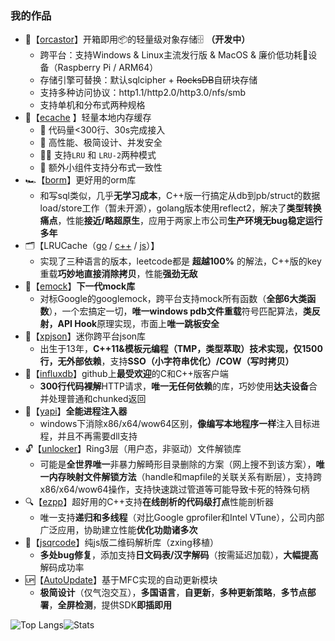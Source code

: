 ### 我的作品

- 🐋【[orcastor](https://github.com/orcastor)】开箱即用📦的轻量级对象存储🗄️ **（开发中）**
  - 跨平台：支持Windows & Linux主流发行版 & MacOS & 廉价低功耗🔋设备（Raspberry Pi / ARM64）
  - 存储引擎可替换：默认sqlcipher + ~~RocksDB~~自研块存储
  - 支持多种访问协议：http1.1/http2.0/http3.0/nfs/smb
  - 支持单机和分布式两种规格
- 🦄【[ecache](https://github.com/orca-zhang/ecache) 】轻量本地内存缓存
  - 🤏 代码量<300行、30s完成接入   
  - 🚀 高性能、极简设计、并发安全
  - 🏳️‍🌈 支持`LRU` 和 `LRU-2`两种模式   
  - 🦖 额外小组件支持分布式一致性
- 🏎️【[borm](https://github.com/orca-zhang/borm)】更好用的orm库
  - 和写sql类似，几乎**无学习成本**，C++版一行搞定从db到pb/struct的数据load/store工作（暂未开源），golang版本使用reflect2，解决了**类型转换痛点**，性能**接近/略超原生**，应用于两家上市公司**生产环境无bug稳定运行多年**
- 🗂️【LRUCache（[go](https://github.com/orca-zhang/lrucache) / [c++](https://github.com/ez8-co/linked_hash) / [js](https://github.com/orca-zhang/cache.js)）】
  - 实现了三种语言的版本，leetcode都是 **超越100%** 的解法，C++版的key重载**巧妙地直接消除拷贝**，性能**强劲无敌**
- 🐞【[emock](https://github.com/ez8-co/emock)】**下一代mock库**
  - 对标Google的googlemock，跨平台支持mock所有函数（**全部6大类函数**），一个宏搞定一切，**唯一windows pdb文件重载**符号匹配算法，**类反射，API Hook**原理实现，市面上**唯一跳板安全**
- 🚀【[xpjson](https://github.com/ez8-co/xpjson)】迷你跨平台json库
  - 出生于13年，**C++11&模板元编程（TMP，类型萃取）技术实现，仅1500行，无外部依赖**，支持**SSO（小字符串优化）/COW（写时拷贝）**
- 💜【[influxdb](https://github.com/orca-zhang/influxdb-cpp)】github上**最受欢迎**的C和C++版客户端
  - **300行代码裸解**HTTP请求，**唯一无任何依赖**的库，巧妙使用**达夫设备**合并处理普通和chunked返回
- 💉【[yapi](https://github.com/ez8-co/yapi)】**全能进程注入器**
  - windows下消除x86/x64/wow64区别，**像编写本地程序一样**注入目标进程，并且不再需要dll支持
- 🔓【[unlocker](https://github.com/ez8-co/unlocker)】Ring3层（用户态，非驱动）文件解锁库
  - 可能是**全世界唯一**非暴力解畸形目录删除的方案（网上搜不到该方案），**唯一内存映射文件解锁方法**（handle和mapfile的关联关系有断层），支持跨x86/x64/wow64操作，支持快速跳过管道等可能导致卡死的特殊句柄
- 🔍【[ezpp](https://github.com/ez8-co/ezpp)】超好用的C++支持**在线剖析的代码级打点**性能剖析器
  - 唯一支持**递归和多线程**（对比Google gprofiler和Intel VTune），公司内部广泛应用，协助建立性能**优化功勋诸多次**
- 🔲【[jsqrcode](https://github.com/ez8-co/jsqrcode)】纯js版二维码解析库（zxing移植）
  - **多处bug修复**，添加支持**日文码表/汉字解码**（按需延迟加载），**大幅提高**解码成功率
- 🆙【[AutoUpdate](https://github.com/MFCer/AutoUpdate)】基于MFC实现的自动更新模块
  - **极简设计**（仅气泡交互），**多国语言**，**自更新**，**多种更新策略**，**多节点部署**，**全屏检测**，提供SDK**即插即用**

![Top Langs](https://github-readme-stats.vercel.app/api/top-langs/?username=orca-zhang&hide=html&layout=compact)![Stats](https://github-readme-stats.vercel.app/api?username=orca-zhang&count_private=true&line_height=20)
